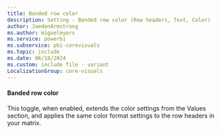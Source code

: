 ```yaml
---
title: Banded row color
description: Setting - Banded row color (Row headers, Text, Color)
author: JaedenArmstrong
ms.author: miguelmyers
ms.service: powerbi
ms.subservice: pbi-corevisuals
ms.topic: include
ms.date: 06/18/2024
ms.custom: include file - variant
LocalizationGroup: core-visuals
---
```

#### Banded row color

This toggle, when enabled, extends the color settings from the Values section, and applies the same color format settings to the row headers in your matrix.
